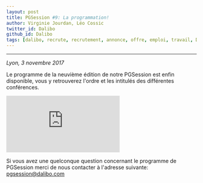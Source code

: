 ```yaml
---
layout: post
title: PGSession #9: La programmation!
author: Virginie Jourdan, Léo Cossic
twitter_id: Dalibo
github_id: Dalibo
tags: [dalibo, recrute, recrutement, annonce, offre, emploi, travail, DBA, base de données, PostgreSQL]
---
```


---
*Lyon, 3 novembre 2017*

Le programme de la neuvième édition de notre PGSession est enfin disponible, vous y retrouverez l'ordre et les intitulés des différentes conférences.

<!--MORE-->


![Cliquez ici pour accéder au programme](https://github.com/dalibo/blog/blob/gh-pages/Programme-PGSession9.pdf)

Si vous avez une quelconque question concernant le programme de PGSession merci de nous contacter à l'adresse suivante: [pgsession@dalibo.com](mailto:pgsession@dalibo.com)
